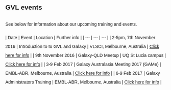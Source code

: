 <style>
code {
  color: #777777;
}
body {
  line-height: 2;
  font-family: "Helvetica";
}
hr {
  border-top: 3px solid #C0C0C0;
}
.enigma_blog_post_content img {
  max-height:25px;
}
</style>

## GVL events

See below for information about our upcoming training and events.

| Date  | Event | Location | Further info |
| --- | --- | --- |
| 2-5pm, 7th November 2016 | Introduction to to GVL and Galaxy | VLSCI, Melbourne, Australia | [Click here for info](http://vlsci.org.au/introworkshops4biologists) |
| 9th November 2016 | Galaxy-QLD Meetup | UQ St Lucia campus | [Click here for info](https://genomicsvirtuallab.wordpress.com/) |
| 3-9 Feb 2017 | Galaxy Australasia Meeting 2017 (GAMe) | EMBL-ABR, Melbourne, Australia | [Click here for info](https://www.embl-abr.org.au/game2017/) |
| 6-9 Feb 2017 | Galaxy Administrators Training | EMBL-ABR, Melbourne, Australia | [Click here for info](https://www.embl-abr.org.au/game2017/) |
